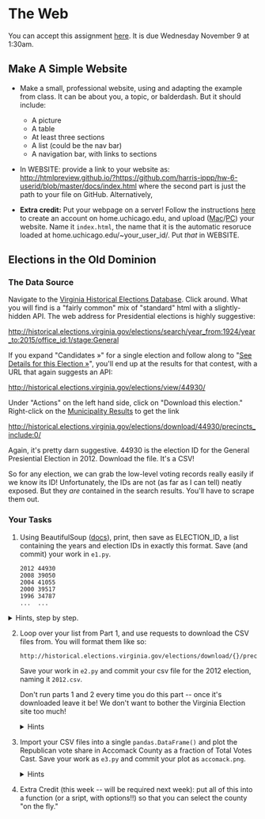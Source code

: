 # The Web

You can accept this assignment [here]().  It is due Wednesday November 9 at 1:30am.

## Make A Simple Website

* Make a small, professional website, using and adapting the example from class.  It can be about you, a topic, or balderdash.  But it should include:

  * A picture
  * A table
  * At least three sections
  * A list (could be the nav bar)
  * A navigation bar, with links to sections

* In WEBSITE: provide a link to your website as:
  http://htmlpreview.github.io/?https://github.com/harris-ippp/hw-6-userid/blob/master/docs/index.html
  where the second part is just the path to your file on GitHub.  Alternatively, 

* **Extra credit:** Put your webpage on a server!  Follow the instructions [here](https://answers.uchicago.edu/page.php?id=15886) to create an account on home.uchicago.edu, and upload ([Mac](https://answers.uchicago.edu/page.php?id=15895)/[PC](https://answers.uchicago.edu/page.php?id=15893)) your website.  Name it `index.html`, the name that it is the automatic resoruce loaded at home.uchicago.edu/~your_user_id/.  Put _that_ in WEBSITE.



## Elections in the Old Dominion

### The Data Source

Navigate to the [Virginia Historical Elections Database](http://historical.elections.virginia.gov/).  Click around.  What you will find is a "fairly common" mix of "standard" html with a slightly-hidden API.  The web address for Presidential elections is highly suggestive:

http://historical.elections.virginia.gov/elections/search/year_from:1924/year_to:2015/office_id:1/stage:General

If you expand "Candidates »" for a single election and follow along to "[See Details for this Election »](http://historical.elections.virginia.gov/elections/view/44930/)", you'll end up at the results for that contest, with a URL that again suggests an API:

http://historical.elections.virginia.gov/elections/view/44930/

Under "Actions" on the left hand side, click on "Download this election."  Right-click on the [Municipality Results](http://historical.elections.virginia.gov/elections/download/44930/precincts_include:0/) to get the link

http://historical.elections.virginia.gov/elections/download/44930/precincts_include:0/

Again, it's pretty darn suggestive.  44930 is the election ID for the General Presiential Election in 2012.  Download the file.  It's a CSV!  

So for any election, we can grab the low-level voting records really easily if we know its ID!  Unfortunately, the IDs are not (as far as I can tell) neatly exposed.  But they _are_ contained in the search results.  You'll have to scrape them out.

### Your Tasks

1. Using BeautifulSoup ([docs](https://www.crummy.com/software/BeautifulSoup/bs4/doc/)), print, then save as ELECTION_ID, a list containing the years and election IDs in exactly this format.  Save (and commit) your work in `e1.py`.
   ```
   2012 44930
   2008 39050
   2004 41055
   2000 39517
   1996 34787
   ...  ...
   ```
  <details>
  <summary>Hints, step by step.</summary>
  If you are reading this, make sure you understand the big picture, before you try to implement the steps.
  Otherwise the steps will be meaningless and confusing.
    * Search within the the source for the first election id, 44930.  It appears twice, once in a row ID and once in a link.  I think the row will be easier to use.
    * Set up your `soup` as we did in class: make the `requests.get()`, save it, and parse it.
    * Grab all of the instances where the class is `election_item`, like `soup.find_all(tag_type, class_name)`, i.e., `soup.find_all("tr", "election_item")`.
    * Extract the IDs; split them on dashes to extract the numbers.
    * Now, _within that same row_ `row.find()` the cell containing the year, using the same syntax as above.  Recall that `find()` yields the first instance, instead of the list.  What are the tag and the class, now?  
    * Grab the year using `.string` (or `.contents[0]`).
  </details>

2. Loop over your list from Part 1, and use requests to download the CSV files from.
   You will format them like so:

   ```
   http://historical.elections.virginia.gov/elections/download/{}/precincts_include:0/
   ```

   Save your work in `e2.py` and commit your csv file for the 2012 election, naming it `2012.csv`.

   Don't run parts 1 and 2 every time you do this part -- once it's downloaded leave it be!
   We don't want to bother the Virginia Election site too much!

   <details>
   <summary>Hints</summary>
   * Loop over a file using: `for line in open("ELECTION_ID"):`.
   * You can print the contents of the response using `resp.text`.
     Instead, write them to files (see slide 8 of [lecture 3B](https://github.com/harris-ippp/lectures/raw/master/03/files.pdf)) with a meaningful name structure:
     ```
     file_name = year +".csv"
     with open(file_name, "w") as out:
       out.write(resp.text)
     ```
  </details>


3. Import your CSV files into a single `pandas.DataFrame()` and plot the Republican vote share in Accomack County as a fraction of Total Votes Cast.  Save your work as `e3.py` and commit your plot as `accomack.png`.

   <details>
   <summary>Hints</summary>
   * The challenge is in the `read_csv()`: there are empty columns, and the 'relevant' column names (party names) are in the second row.  So you need to import that single row as a dictionary, to change the column names.  You can do the setup, like so
     ```
     header = pd.read_csv("president_general_2004.csv", nrows = 1).dropna(axis = 1)
     d = header.iloc[0].to_dict()

     df = pd.read_csv("president_general_2004.csv", index_col = 0,
                    thousands = ",", skiprows = [1])

     df.rename(inplace = True, columns = d) # rename to democrat/republican
     df.dropna(inplace = True, axis = 1)    # drop empty columns
     df["Year"] = 2004
     ```
   * Write a for loop, saving up all of your dataframes (elections) in a list.  Then `concat' them together.  You'll probably want just these columns:
     ```
     ["Democratic", "Republican", "Total Votes Cast", "Year"]
     ```
   * Then you just need to define a new column, Republican Share, and plot that against year.
  </details>

4. Extra Credit (this week -- will be required next week): put all of this into a function (or a sript, with options!!) so that you can select the county "on the fly."


